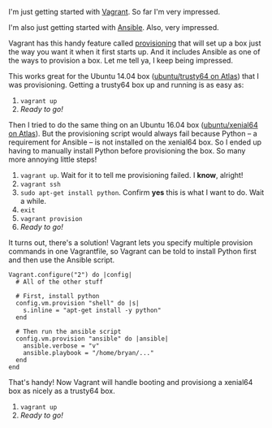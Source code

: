 I'm just getting started with [Vagrant][vagrant]. So far I'm very impressed.

I'm also just getting started with [Ansible][ansible]. Also, very impressed.

Vagrant has this handy feature called [provisioning][provisioning] that will set
up a box just the way you want it when it first starts up. And it includes
Ansible as one of the ways to provision a box. Let me tell ya, I keep being
impressed.

This works great for the Ubuntu 14.04 box ([ubuntu/trusty64 on Atlas][trusty64])
that I was provisioning. Getting a trusty64 box up and running is as easy as:

1. `vagrant up`
1. _Ready to go!_

Then I tried to do the same thing on an Ubuntu 16.04 box ([ubuntu/xenial64 on
Atlas][xenial64]). But the provisioning script would always fail because Python –
a requirement for Ansible – is not installed on the xenial64 box. So I ended up
having to manually install Python before provisioning the box. So many more
annoying little steps!

1. `vagrant up`. Wait for it to tell me provisioning failed. I **know**, alright!
1. `vagrant ssh`
1. `sudo apt-get install python`. Confirm **yes** this is what I want to do.
   Wait a while.
1. `exit`
1. `vagrant provision`
1. _Ready to go!_

It turns out, there's a solution! Vagrant lets you specify multiple provision
commands in one Vagrantfile, so Vagrant can be told to install Python first and
then use the Ansible script.

```
Vagrant.configure("2") do |config|
  # All of the other stuff

  # First, install python
  config.vm.provision "shell" do |s|
    s.inline = "apt-get install -y python"
  end

  # Then run the ansible script
  config.vm.provision "ansible" do |ansible|
    ansible.verbose = "v"
    ansible.playbook = "/home/bryan/..."
  end
end
```

That's handy! Now Vagrant will handle booting and provisiong a xenial64 box as
nicely as a trusty64 box.

1. `vagrant up`
2. _Ready to go!_

[vagrant]: https://www.vagrantup.com/
[ansible]: https://www.ansible.com/
[provisioning]: https://www.vagrantup.com/docs/provisioning/
[trusty64]: https://vagrantcloud.com/ubuntu/boxes/trusty64
[xenial64]: https://vagrantcloud.com/ubuntu/boxes/xenial64
